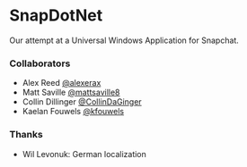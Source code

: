 SnapDotNet
==========

Our attempt at a Universal Windows Application for Snapchat.


### Collaborators

- Alex Reed [@alexerax](http://twitter.com/alexerax)
- Matt Saville [@mattsaville8](https://twitter.com/mattsaville8)
- Collin Dillinger [@CollinDaGinger](https://twitter.com/CollinDaGinger)
- Kaelan Fouwels [@kfouwels](https://twitter.com/kfouwels)

### Thanks
- Wil Levonuk: German localization